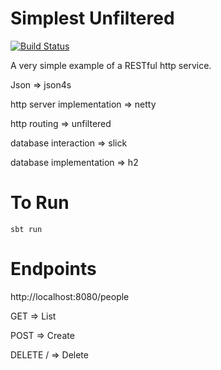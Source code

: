 Simplest Unfiltered
===================

[![Build Status](https://travis-ci.org/thetrav/simplest-unfiltered.svg?branch=master)](https://travis-ci.org/thetrav/simplest-unfiltered)

A very simple example of a RESTful http service.

Json => json4s

http server implementation => netty

http routing => unfiltered

database interaction => slick

database implementation => h2

To Run
======

    sbt run
    
    
Endpoints
=========

http://localhost:8080/people

GET => List

POST => Create

DELETE /<name> => Delete


